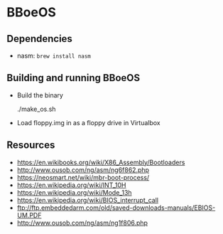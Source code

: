 # BBoeOS

## Dependencies

* nasm: `brew install nasm`

## Building and running BBoeOS

* Build the binary

    ./make_os.sh

* Load floppy.img in as a floppy drive in Virtualbox

## Resources

* https://en.wikibooks.org/wiki/X86_Assembly/Bootloaders
* http://www.ousob.com/ng/asm/ng6f862.php
* https://neosmart.net/wiki/mbr-boot-process/
* https://en.wikipedia.org/wiki/INT_10H
* https://en.wikipedia.org/wiki/Mode_13h
* https://en.wikipedia.org/wiki/BIOS_interrupt_call
* ftp://ftp.embeddedarm.com/old/saved-downloads-manuals/EBIOS-UM.PDF
* http://www.ousob.com/ng/asm/ng1f806.php